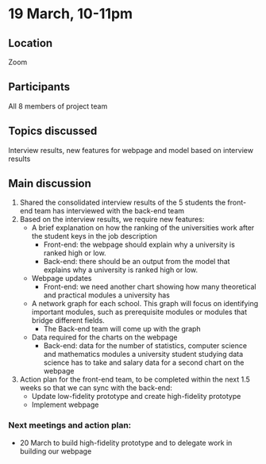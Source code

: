 # 19 March, 10-11pm

## Location
Zoom

## Participants
All 8 members of project team

## Topics discussed
Interview results, new features for webpage and model based on interview results

## Main discussion
1. Shared the consolidated interview results of the 5 students the front-end team has interviewed with the back-end team
2. Based on the interview results, we require new features:
    - A brief explanation on how the ranking of the universities work after the student keys in the job description
        - Front-end: the webpage should explain why a university is ranked high or low.
        - Back-end: there should be an output from the model that explains why a university is ranked high or low.
    - Webpage updates
        - Front-end: we need another chart showing how many theoretical and practical modules a university has
    - A network graph for each school. This graph will focus on identifying important modules, such as prerequisite modules or modules that bridge different fields.
        - The Back-end team will come up with the graph
    - Data required for the charts on the webpage
        - Back-end: data for the number of statistics, computer science and mathematics modules a university student studying data science has to take and salary data for a second chart on the webpage
3. Action plan for the front-end team, to be completed within the next 1.5 weeks so that we can sync with the back-end:
    - Update low-fidelity prototype and create high-fidelity prototype 
    - Implement webpage

### Next meetings and action plan: 
- 20 March to build high-fidelity prototype and to delegate work in building our webpage